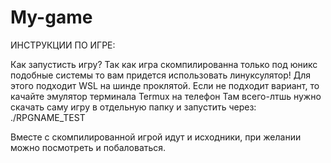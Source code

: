 # My-game
ИНСТРУКЦИИ ПО ИГРЕ:

Как запустисть игру?
Так как игра скомпилированна только под юникс подобные системы то вам придется использовать линуксулятор!
Для этого подходит WSL на шинде проклятой.
Если не подходит вариант, то качайте эмулятор терминала Termux на телефон
Там всего-лтшь нужно скачать саму игру в отдельную папку и запустить через:
./RPGNAME_TEST

Вместе с скомпилированной игрой идут и исходники,
при желании можно посмотреть и побаловаться.
